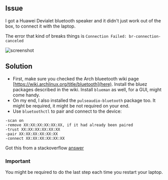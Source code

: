 ## Issue

I got a Huawei Devialet bluetooth speaker and it didn't just work out of the box, to connect it with the laptop.

The error that kind of breaks things is `Connection Failed: br-connection-canceled`

![screenshot](https://i.imgur.com/qtfL3sA.png)

## Solution

- First, make sure you checked the Arch blueetooth wiki page [https://wiki.archlinux.org/title/bluetooth](here).
  Install the bluez packages described in the wiki.
  Install `blueman` as well, for a GUI, might come handy.
- On my end, I also installed the `pulseaudio-bluetooth` package too. It might be required, it might be not required on your end.
- Use `bluetoothctl` to pair and connect to the device:

```
-scan on
-remove XX:XX:XX:XX:XX:XX, if it had already been paired
-trust XX:XX:XX:XX:XX:XX
-pair XX:XX:XX:XX:XX:XX
-connect XX:XX:XX:XX:XX:XX
```

Got this from a stackoverflow [answer](https://askubuntu.com/questions/1423297/org-bluez-error-authenticationtimeout-org-bluez-error-failed-br-connection-unkn#answer-1429906)

### Important

You might be required to do the last step each time you restart your laptop.